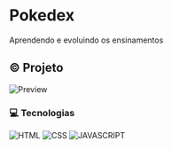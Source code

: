 #  Pokedex 
Aprendendo e evoluindo os ensinamentos

## © Projeto 

 ![Preview](/js-developer-pokedex/assets/img/Pokedex%20-%20DIO.png)


### 💻 Tecnologias
![HTML](https://skillicons.dev/icons?i=html)
![CSS](https://skillicons.dev/icons?i=css)
![JAVASCRIPT](https://skillicons.dev/icons?i=js)